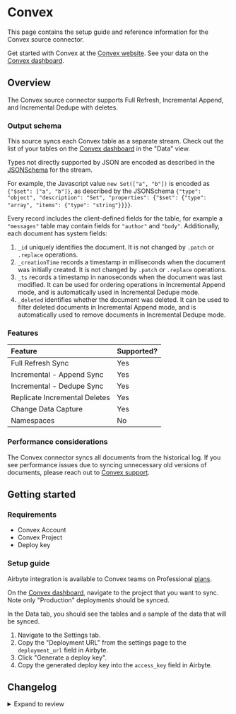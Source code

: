 # Convex

This page contains the setup guide and reference information for the Convex source connector.

Get started with Convex at the [Convex website](https://convex.dev).
See your data on the [Convex dashboard](https://dashboard.convex.dev/).

## Overview

The Convex source connector supports Full Refresh, Incremental Append, and Incremental Dedupe with deletes.

### Output schema

This source syncs each Convex table as a separate stream.
Check out the list of your tables on the [Convex dashboard](https://dashboard.convex.dev/) in the "Data" view.

Types not directly supported by JSON are encoded as described in the
[JSONSchema](https://json-schema.org/understanding-json-schema/reference/index.html)
for the stream.

For example, the Javascript value `new Set(["a", "b"])` is encoded as `{"$set": ["a", "b"]}`, as described by the JSONSchema
`{"type": "object", "description": "Set", "properties": {"$set": {"type": "array", "items": {"type": "string"}}}}`.

Every record includes the client-defined fields for the table, for example a `"messages"` table may contain fields for `"author"` and `"body"`.
Additionally, each document has system fields:

1. `_id` uniquely identifies the document. It is not changed by `.patch` or `.replace` operations.
2. `_creationTime` records a timestamp in milliseconds when the document was initially created. It is not changed by `.patch` or `.replace` operations.
3. `_ts` records a timestamp in nanoseconds when the document was last modified. It can be used for ordering operations in Incremental Append mode, and is automatically used in Incremental Dedupe mode.
4. `_deleted` identifies whether the document was deleted. It can be used to filter deleted documents in Incremental Append mode, and is automatically used to remove documents in Incremental Dedupe mode.

### Features

| Feature                       | Supported? |
| :---------------------------- | :--------- |
| Full Refresh Sync             | Yes        |
| Incremental - Append Sync     | Yes        |
| Incremental - Dedupe Sync     | Yes        |
| Replicate Incremental Deletes | Yes        |
| Change Data Capture           | Yes        |
| Namespaces                    | No         |

### Performance considerations

The Convex connector syncs all documents from the historical log.
If you see performance issues due to syncing unnecessary old versions of documents,
please reach out to [Convex support](mailto:support@convex.dev).

## Getting started

### Requirements

- Convex Account
- Convex Project
- Deploy key

### Setup guide

Airbyte integration is available to Convex teams on Professional [plans](https://www.convex.dev/plans).

On the [Convex dashboard](https://dashboard.convex.dev/), navigate to the project that you want to sync.
Note only "Production" deployments should be synced.

In the Data tab, you should see the tables and a sample of the data that will be synced.

1. Navigate to the Settings tab.
2. Copy the "Deployment URL" from the settings page to the `deployment_url` field in Airbyte.
3. Click "Generate a deploy key".
4. Copy the generated deploy key into the `access_key` field in Airbyte.

## Changelog

<details>
  <summary>Expand to review</summary>

| Version | Date       | Pull Request                                             | Subject                                                          |
| :------ | :--------- | :------------------------------------------------------- | :--------------------------------------------------------------- |
| 0.4.50 | 2025-08-23 | [65287](https://github.com/airbytehq/airbyte/pull/65287) | Update dependencies |
| 0.4.49 | 2025-08-16 | [65003](https://github.com/airbytehq/airbyte/pull/65003) | Update dependencies |
| 0.4.48 | 2025-08-09 | [64798](https://github.com/airbytehq/airbyte/pull/64798) | Update dependencies |
| 0.4.47 | 2025-07-19 | [63533](https://github.com/airbytehq/airbyte/pull/63533) | Update dependencies |
| 0.4.46 | 2025-07-12 | [62996](https://github.com/airbytehq/airbyte/pull/62996) | Update dependencies |
| 0.4.45 | 2025-07-05 | [62823](https://github.com/airbytehq/airbyte/pull/62823) | Update dependencies |
| 0.4.44 | 2025-06-28 | [62389](https://github.com/airbytehq/airbyte/pull/62389) | Update dependencies |
| 0.4.43 | 2025-06-21 | [61936](https://github.com/airbytehq/airbyte/pull/61936) | Update dependencies |
| 0.4.42 | 2025-06-14 | [61160](https://github.com/airbytehq/airbyte/pull/61160) | Update dependencies |
| 0.4.41 | 2025-05-24 | [60344](https://github.com/airbytehq/airbyte/pull/60344) | Update dependencies |
| 0.4.40 | 2025-05-10 | [59947](https://github.com/airbytehq/airbyte/pull/59947) | Update dependencies |
| 0.4.39 | 2025-05-03 | [59423](https://github.com/airbytehq/airbyte/pull/59423) | Update dependencies |
| 0.4.38 | 2025-04-26 | [58847](https://github.com/airbytehq/airbyte/pull/58847) | Update dependencies |
| 0.4.37 | 2025-04-19 | [58361](https://github.com/airbytehq/airbyte/pull/58361) | Update dependencies |
| 0.4.36 | 2025-04-12 | [57800](https://github.com/airbytehq/airbyte/pull/57800) | Update dependencies |
| 0.4.35 | 2025-04-05 | [57220](https://github.com/airbytehq/airbyte/pull/57220) | Update dependencies |
| 0.4.34 | 2025-03-29 | [55946](https://github.com/airbytehq/airbyte/pull/55946) | Update dependencies |
| 0.4.33 | 2025-03-08 | [55286](https://github.com/airbytehq/airbyte/pull/55286) | Update dependencies |
| 0.4.32 | 2025-03-01 | [54954](https://github.com/airbytehq/airbyte/pull/54954) | Update dependencies |
| 0.4.31 | 2025-02-22 | [54423](https://github.com/airbytehq/airbyte/pull/54423) | Update dependencies |
| 0.4.30 | 2025-02-15 | [53748](https://github.com/airbytehq/airbyte/pull/53748) | Update dependencies |
| 0.4.29 | 2025-02-08 | [52826](https://github.com/airbytehq/airbyte/pull/52826) | Update dependencies |
| 0.4.28 | 2025-01-25 | [52355](https://github.com/airbytehq/airbyte/pull/52355) | Update dependencies |
| 0.4.27 | 2025-01-18 | [51686](https://github.com/airbytehq/airbyte/pull/51686) | Update dependencies |
| 0.4.26 | 2025-01-11 | [51094](https://github.com/airbytehq/airbyte/pull/51094) | Update dependencies |
| 0.4.25 | 2024-12-28 | [50531](https://github.com/airbytehq/airbyte/pull/50531) | Update dependencies |
| 0.4.24 | 2024-12-21 | [50013](https://github.com/airbytehq/airbyte/pull/50013) | Update dependencies |
| 0.4.23 | 2024-12-14 | [49179](https://github.com/airbytehq/airbyte/pull/49179) | Update dependencies |
| 0.4.22 | 2024-11-25 | [48680](https://github.com/airbytehq/airbyte/pull/48680) | Starting with this version, the Docker image is now rootless. Please note that this and future versions will not be compatible with Airbyte versions earlier than 0.64 |
| 0.4.21 | 2024-10-29 | [47081](https://github.com/airbytehq/airbyte/pull/47081) | Update dependencies |
| 0.4.20 | 2024-10-12 | [46480](https://github.com/airbytehq/airbyte/pull/46480) | Update dependencies |
| 0.4.19 | 2024-09-28 | [46208](https://github.com/airbytehq/airbyte/pull/46208) | Update dependencies |
| 0.4.18 | 2024-09-21 | [45809](https://github.com/airbytehq/airbyte/pull/45809) | Update dependencies |
| 0.4.17 | 2024-09-14 | [45494](https://github.com/airbytehq/airbyte/pull/45494) | Update dependencies |
| 0.4.16 | 2024-09-07 | [45267](https://github.com/airbytehq/airbyte/pull/45267) | Update dependencies |
| 0.4.15 | 2024-08-31 | [45043](https://github.com/airbytehq/airbyte/pull/45043) | Update dependencies |
| 0.4.14 | 2024-08-24 | [44655](https://github.com/airbytehq/airbyte/pull/44655) | Update dependencies |
| 0.4.13 | 2024-08-17 | [44353](https://github.com/airbytehq/airbyte/pull/44353) | Update dependencies |
| 0.4.12 | 2024-08-10 | [43567](https://github.com/airbytehq/airbyte/pull/43567) | Update dependencies |
| 0.4.11 | 2024-08-03 | [43166](https://github.com/airbytehq/airbyte/pull/43166) | Update dependencies |
| 0.4.10 | 2024-07-27 | [42751](https://github.com/airbytehq/airbyte/pull/42751) | Update dependencies |
| 0.4.9 | 2024-07-20 | [42224](https://github.com/airbytehq/airbyte/pull/42224) | Update dependencies |
| 0.4.8 | 2024-07-13 | [41868](https://github.com/airbytehq/airbyte/pull/41868) | Update dependencies |
| 0.4.7 | 2024-07-10 | [41584](https://github.com/airbytehq/airbyte/pull/41584) | Update dependencies |
| 0.4.6 | 2024-07-09 | [41261](https://github.com/airbytehq/airbyte/pull/41261) | Update dependencies |
| 0.4.5 | 2024-07-06 | [40799](https://github.com/airbytehq/airbyte/pull/40799) | Update dependencies |
| 0.4.4 | 2024-06-25 | [40305](https://github.com/airbytehq/airbyte/pull/40305) | Update dependencies |
| 0.4.3 | 2024-06-22 | [40038](https://github.com/airbytehq/airbyte/pull/40038) | Update dependencies |
| 0.4.2 | 2024-06-06 | [39210](https://github.com/airbytehq/airbyte/pull/39210) | [autopull] Upgrade base image to v1.2.2 |
| 0.4.1 | 2024-05-21 | [38485](https://github.com/airbytehq/airbyte/pull/38485) | [autopull] base image + poetry + up_to_date |
| 0.4.0 | 2023-12-13 | [33431](https://github.com/airbytehq/airbyte/pull/33431) | 🐛 Convex source fix bug where full_refresh stops after one page |
| 0.3.0 | 2023-09-28 | [30853](https://github.com/airbytehq/airbyte/pull/30853) | 🐛 Convex source switch to clean JSON format |
| 0.2.0 | 2023-06-21 | [27226](https://github.com/airbytehq/airbyte/pull/27226) | 🐛 Convex source fix skipped records |
| 0.1.1 | 2023-03-06 | [23797](https://github.com/airbytehq/airbyte/pull/23797) | 🐛 Convex source connector error messages |
| 0.1.0 | 2022-10-24 | [18403](https://github.com/airbytehq/airbyte/pull/18403) | 🎉 New Source: Convex |

</details>
